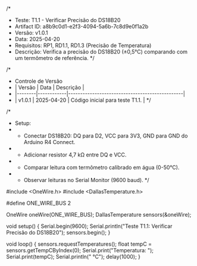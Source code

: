 /*
 * Teste: T1.1 - Verificar Precisão do DS18B20
 * Artifact ID: a8b9c0d1-e2f3-4094-5a6b-7c8d9e0f1a2b
 * Versão: v1.0.1
 * Data: 2025-04-20
 * Requisitos: RP1, RD1.1, RD1.3 (Precisão de Temperatura)
 * Descrição: Verifica a precisão do DS18B20 (±0,5°C) comparando com um termômetro de referência.
 */

/*
 * Controle de Versão
 * | Versão | Data       | Descrição                                      |
 * |--------|------------|------------------------------------------------|
 * | v1.0.1 | 2025-04-20 | Código inicial para teste T1.1.                |
 */

/*
 * Setup:
 * - Conectar DS18B20: DQ para D2, VCC para 3V3, GND para GND do Arduino R4 Connect.
 * - Adicionar resistor 4,7 kΩ entre DQ e VCC.
 * - Comparar leitura com termômetro calibrado em água (0-50°C).
 * - Observar leituras no Serial Monitor (9600 baud).
 */

#include <OneWire.h>
#include <DallasTemperature.h>

#define ONE_WIRE_BUS 2

OneWire oneWire(ONE_WIRE_BUS);
DallasTemperature sensors(&oneWire);

void setup() {
  Serial.begin(9600);
  Serial.println("Teste T1.1: Verificar Precisão do DS18B20");
  sensors.begin();
}

void loop() {
  sensors.requestTemperatures();
  float tempC = sensors.getTempCByIndex(0);
  Serial.print("Temperatura: ");
  Serial.print(tempC);
  Serial.println(" °C");
  delay(1000);
}